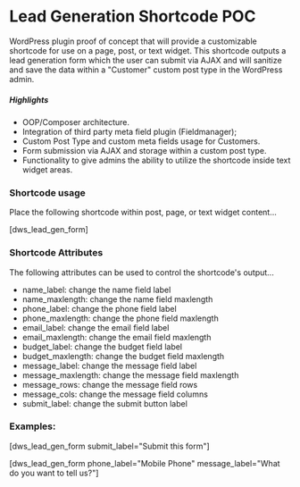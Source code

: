 # Lead Generation Shortcode POC
WordPress plugin proof of concept that will provide a customizable shortcode for use on a page, post, or text widget. This shortcode outputs a lead generation form which the user can submit via AJAX and will sanitize and save the data within a "Customer" custom post type in the WordPress admin.

##### Highlights
- OOP/Composer architecture.
- Integration of third party meta field plugin (Fieldmanager);
- Custom Post Type and custom meta fields usage for Customers.
- Form submission via AJAX and storage within a custom post type.
- Functionality to give admins the ability to utilize the shortcode inside text widget areas.

### Shortcode usage
Place the following shortcode within post, page, or text widget content...

[dws_lead_gen_form]

### Shortcode Attributes
The following attributes can be used to control the shortcode's output...

- name_label: change the name field label
- name_maxlength: change the name field maxlength
- phone_label: change the phone field label
- phone_maxlength: change the phone field maxlength
- email_label: change the email field label
- email_maxlength: change the email field maxlength
- budget_label: change the budget field label
- budget_maxlength: change the budget field maxlength
- message_label: change the message field label
- message_maxlength: change the message field maxlength
- message_rows: change the message field rows
- message_cols: change the message field columns
- submit_label: change the submit button label

### Examples:

[dws_lead_gen_form submit_label="Submit this form"]

[dws_lead_gen_form phone_label="Mobile Phone" message_label="What do you want to tell us?"]